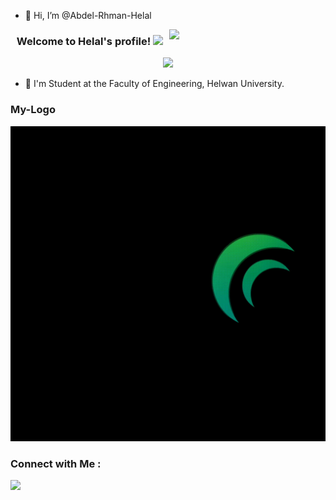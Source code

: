 - 👋 Hi, I’m @Abdel-Rhman-Helal
<img width="250" align="right" src="https://c.tenor.com/_DOBjnGspYAAAAAM/code-coding.gif">

<h3 align="center">
  Welcome to Helal's profile!
  <img src="https://media.giphy.com/media/hvRJCLFzcasrR4ia7z/giphy.gif" width="28">
</h3>

<!-- Typing SVG by DenverCoder1 - https://github.com/DenverCoder1/readme-typing-svg -->
<p align="center">
  <a href="https://github.com/DenverCoder1/readme-typing-svg"><img src="https://readme-typing-svg.herokuapp.com/?lines=Helal%20🌙;Always%20learning%20new%20things&font=Fira%20Code&center=true&width=440&height=45&color=f75c7e&vCenter=true&size=22"></a>
</p> 

- 🏢 I'm Student at the Faculty of Engineering, Helwan University.

### My-Logo
![](https://github.com/Abdel-Rhman-Helal/Abdel-Rhman-Helal/blob/main/MyLogo.gif)

### Connect with Me :
 <a href="http://t.me/Abdel_Rhman_Helal" target="_blank"><img src="https://img.shields.io/badge/-Abdel%20rhman%20Helal-0077B5?style=for-the-badge&logo=Telegram&logoColor=white"/></a>
